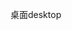 <span data-ttu-id="076a3-101">桌面</span><span class="sxs-lookup"><span data-stu-id="076a3-101">desktop</span></span>